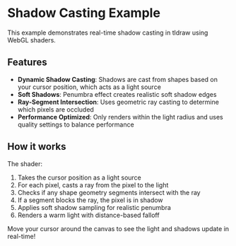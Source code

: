 # Shadow Casting Example

This example demonstrates real-time shadow casting in tldraw using WebGL shaders.

## Features

- **Dynamic Shadow Casting**: Shadows are cast from shapes based on your cursor position, which acts as a light source
- **Soft Shadows**: Penumbra effect creates realistic soft shadow edges
- **Ray-Segment Intersection**: Uses geometric ray casting to determine which pixels are occluded
- **Performance Optimized**: Only renders within the light radius and uses quality settings to balance performance

## How it works

The shader:

1. Takes the cursor position as a light source
2. For each pixel, casts a ray from the pixel to the light
3. Checks if any shape geometry segments intersect with the ray
4. If a segment blocks the ray, the pixel is in shadow
5. Applies soft shadow sampling for realistic penumbra
6. Renders a warm light with distance-based falloff

Move your cursor around the canvas to see the light and shadows update in real-time!
